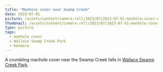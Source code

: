```yaml
---
title: "Manhole cover near Swamp Creek"
date: 2023-07-01
picture: /assets/content/camera-roll/2023/07/2023-07-01-manhole-cover-near-swamp-creek/20230702_020505386_iOS.jpg
thumbnail: /assets/content/camera-roll/2023/07/2023-07-01-manhole-cover-near-swamp-creek/20230702_020505386_iOS-thumbnail.jpg
type: picture
tags:
  - manhole cover
  - Wallace Swamp Creek Park
  - Kenmore
---
```

A crumbling manhole cover near the Swamp Creek falls in [Wallace Swamp Creek Park](/wallace-swamp-creek-park/).
